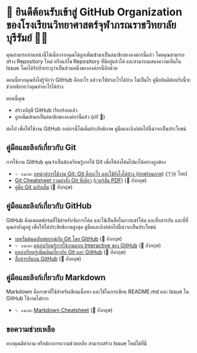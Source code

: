 # 👋 ยินดีต้อนรับเข้าสู่ GitHub Organization ของโรงเรียนวิทยาศาสตร์จุฬาภรณราชวิทยาลัย บุรีรัมย์ 🔶🔷

คุณสามารถอ่านหน้านี้ได้เนื่องจากคุณได้ถูกเพิ่มเข้ามาเป็นสมาชิกขององค์กรนี้แล้ว โดยคุณสามารถสร้าง Repository ใหม่ หรือแก้ไข Repository ที่มีอยู่แล้วได้ และสามารถแสดงความเห็นใน Issue โดยได้รับป้ายระบุว่าเป็นส่วนหนึ่งขององค์กรนี้อีกด้วย

ตอนนี้หากคุณยังไม่รู้จักว่า GitHub คืออะไร แล้วจะใช้ทำอะไรได้บ้าง ไม่เป็นไร คู่มือยินดีต้อนรับนี้จะช่วยอธิบายว่าคุณทำอะไรได้บ้าง

ตอนนี้คุณ
- สร้างบัญชี GitHub เรียบร้อยแล้ว
- ถูกเพิ่มเข้ามาเป็นสมาชิกขององค์กรนี้แล้ว (เย้! 🎉)

ต่อไป เพื่อให้ใช้งาน GitHub องค์กรนี้ได้เต็มประสิทธิภาพ คู่มือและลิงก์ต่อไปนี้น่าจะเป็นประโยชน์

## คู่มือและลิงก์เกี่ยวกับ Git
การใช้งาน GitHub คุณจำเป็นต้องเรียนรู้การใช้ Git เพื่อให้ส่งโค้ดไปมาได้อย่างถูกต้อง
-  `✨ แนะนำ` [บทนำสู่การใช้งาน Git: Git คืออะไร และใช้ยังไงได้บ้าง (ย่อพร้อมภาพ)](./introduction-to-git/001-what-is-git-and-how-to-use-it.md) (🇹🇭 ไทย)
- [Git Cheatsheet รวมคำสั่ง Git ที่เดียว](https://training.github.com/downloads/github-git-cheat-sheet/) ([เวอร์ชัน PDF](https://training.github.com/downloads/github-git-cheat-sheet.pdf)) (🏴󠁧󠁢󠁥󠁮󠁧󠁿 อังกฤษ)
- [คู่มือ Git ฉบับเต็ม](https://git-scm.com/book) (🏴󠁧󠁢󠁥󠁮󠁧󠁿 อังกฤษ)

## คู่มือและลิงก์เกี่ยวกับ GitHub
GitHub คือแพลตฟอร์มที่ใช้สำหรับจัดการโค้ด และใช้เป็นสื่อในการแชร์โค้ด และสื่อสารกัน และที่ที่คุณกำลังดูอยู่ เพื่อให้ได้ประสิทธิภาพสูงสุด คู่มือและลิงก์ต่อไปนี้น่าจะเป็นประโยชน์
- [บทเริ่มต้นฉบับสมบูรณ์กับ Git โดย GitHub](https://docs.github.com/en/get-started/quickstart/hello-world) (🏴󠁧󠁢󠁥󠁮󠁧󠁿 อังกฤษ)
- `✨ แนะนำ` [แหล่งเรียนรู้การใช้งานแบบ Interactive ของ GitHub](https://skills.github.com/) (🏴󠁧󠁢󠁥󠁮󠁧󠁿 อังกฤษ)
- [แหล่งเรียนรู้เพิ่มเติมเกี่ยวกับ Git และ GitHub](https://docs.github.com/en/get-started/quickstart/git-and-github-learning-resources) (🏴󠁧󠁢󠁥󠁮󠁧󠁿 อังกฤษ)
- [สื่อสารกันบน GitHub](https://docs.github.com/en/get-started/quickstart/communicating-on-github) (🏴󠁧󠁢󠁥󠁮󠁧󠁿 อังกฤษ)


## คู่มือและลิงก์เกี่ยวกับ Markdown
Markdown คือภาษาที่ใช้สำหรับเขียนเนื้อหา และใช้ในการเขียน README.md และ Issue ใน GitHub ใช้งานไม่ยาก
- `✨ แนะนำ` [Markdown Cheatsheet](https://docs.github.com/en/get-started/writing-on-github/getting-started-with-writing-and-formatting-on-github/basic-writing-and-formatting-syntax) (🏴󠁧󠁢󠁥󠁮󠁧󠁿 อังกฤษ)

## ขอความช่วยเหลือ
หากคุณมีคำถาม หรือต้องการความช่วยเหลือ สามารถสร้าง Issue ใหม่ได้ที่นี่ 
